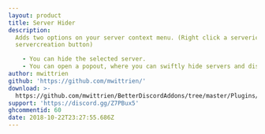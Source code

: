 ```yaml
---
layout: product
title: Server Hider
description:
  Adds two options on your server context menu. (Right click a servericon or the
  servercreation button)

    - You can hide the selected server.
    - You can open a popout, where you can swiftly hide servers and display them again.
author: mwittrien
github: 'https://github.com/mwittrien/'
download: >-
  https://github.com/mwittrien/BetterDiscordAddons/tree/master/Plugins/ServerHider
support: 'https://discord.gg/Z7PBux5'
ghcommentid: 60
date: 2018-10-22T23:27:55.686Z
---
```


